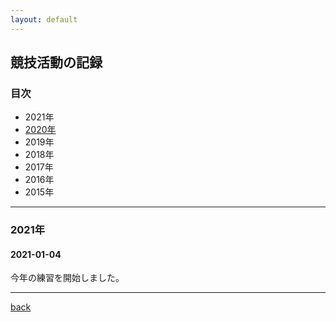```yaml
---
layout: default
---
```


## 競技活動の記録

### 目次

*  2021年
*  [2020年](./news_2020.html)
*  2019年
*  2018年
*  2017年
*  2016年
*  2015年


* * *

### 2021年

#### 2021-01-04 
今年の練習を開始しました。  



* * *

[back](./)
